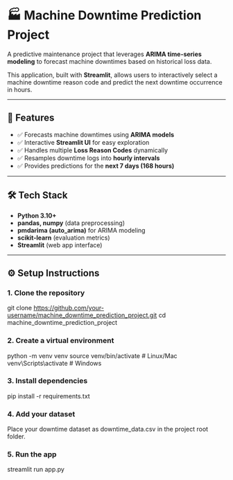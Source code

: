 # 🏭 Machine Downtime Prediction Project  

A predictive maintenance project that leverages **ARIMA time-series modeling** to forecast machine downtimes based on historical loss data.  

This application, built with **Streamlit**, allows users to interactively select a machine downtime reason code and predict the next downtime occurrence in hours.  

---

## 🚀 Features
- ✅ Forecasts machine downtimes using **ARIMA models**  
- ✅ Interactive **Streamlit UI** for easy exploration  
- ✅ Handles multiple **Loss Reason Codes** dynamically  
- ✅ Resamples downtime logs into **hourly intervals**  
- ✅ Provides predictions for the **next 7 days (168 hours)**  

---


## 🛠️ Tech Stack
- **Python 3.10+**  
- **pandas, numpy** (data preprocessing)  
- **pmdarima (auto_arima)** for ARIMA modeling  
- **scikit-learn** (evaluation metrics)  
- **Streamlit** (web app interface)  

---

## ⚙️ Setup Instructions

### 1. Clone the repository

git clone https://github.com/your-username/machine_downtime_prediction_project.git
cd machine_downtime_prediction_project

### 2. Create a virtual environment

python -m venv venv
source venv/bin/activate   # Linux/Mac
venv\Scripts\activate      # Windows

### 3. Install dependencies

pip install -r requirements.txt

### 4. Add your dataset

Place your downtime dataset as downtime_data.csv in the project root folder.

### 5. Run the app
streamlit run app.py
